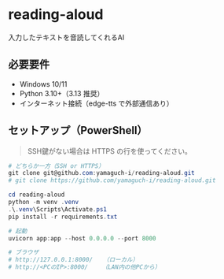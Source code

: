 # reading-aloud
入力したテキストを音読してくれるAI

## 必要要件
- Windows 10/11
- Python 3.10+（3.13 推奨）
- インターネット接続（edge-tts で外部通信あり）

## セットアップ（PowerShell）
> SSH鍵がない場合は HTTPS の行を使ってください。

```powershell
# どちらか一方（SSH or HTTPS）
git clone git@github.com:yamaguch-i/reading-aloud.git
# git clone https://github.com/yamaguch-i/reading-aloud.git

cd reading-aloud
python -m venv .venv
.\.venv\Scripts\Activate.ps1
pip install -r requirements.txt

# 起動
uvicorn app:app --host 0.0.0.0 --port 8000

# ブラウザ
# http://127.0.0.1:8000/   （ローカル）
# http://<PCのIP>:8000/    （LAN内の他PCから）
